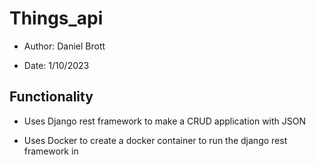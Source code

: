 # Things_api

- Author: Daniel Brott

- Date: 1/10/2023

## Functionality

- Uses Django rest framework to make a CRUD application with JSON

- Uses Docker to create a docker container to run the django rest framework in


